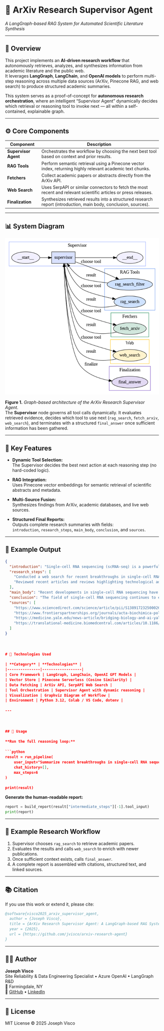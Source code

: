 # 🧠 ArXiv Research Supervisor Agent  
*A LangGraph-based RAG System for Automated Scientific Literature Synthesis*

---

## 📘 Overview
This project implements an **AI-driven research workflow** that autonomously retrieves, analyzes, and synthesizes information from academic literature and the public web.  
It leverages **LangGraph**, **LangChain**, and **OpenAI models** to perform multi-step reasoning across multiple data sources (ArXiv, Pinecone RAG, and web search) to produce structured academic summaries.

This system serves as a proof-of-concept for **autonomous research orchestration**, where an intelligent “Supervisor Agent” dynamically decides which retrieval or reasoning tool to invoke next — all within a self-contained, explainable graph.

---

## ⚙️ Core Components

| Component | Description |
|------------|-------------|
| **Supervisor Agent** | Orchestrates the workflow by choosing the next best tool based on context and prior results. |
| **RAG Tools** | Perform semantic retrieval using a Pinecone vector index, returning highly relevant academic text chunks. |
| **Fetchers** | Collect academic papers or abstracts directly from the ArXiv API. |
| **Web Search** | Uses SerpAPI or similar connectors to fetch the most recent and relevant scientific articles or press releases. |
| **Finalization** | Synthesizes retrieved results into a structured research report (introduction, main body, conclusion, sources). |

---

## 📊 System Diagram

<p align="center">
  <img src="LangGraph_Flow.png" alt="LangGraph Flow Diagram" width="650">
</p>

**Figure 1.** *Graph-based architecture of the ArXiv Research Supervisor Agent.*  
The **Supervisor** node governs all tool calls dynamically. It evaluates retrieved evidence, decides which tool to use next (`rag_search`, `fetch_arxiv`, `web_search`), and terminates with a structured `final_answer` once sufficient information has been gathered.

---

## 🧩 Key Features

- **Dynamic Tool Selection:**  
  The Supervisor decides the best next action at each reasoning step (no hard-coded logic).

- **RAG Integration:**  
  Uses Pinecone vector embeddings for semantic retrieval of scientific abstracts and metadata.

- **Multi-Source Fusion:**  
  Synthesizes findings from ArXiv, academic databases, and live web sources.

- **Structured Final Reports:**  
  Outputs complete research summaries with fields:  
  `introduction`, `research_steps`, `main_body`, `conclusion`, and `sources`.

---

## 🧠 Example Output

```json
{
  "introduction": "Single-cell RNA sequencing (scRNA-seq) is a powerful technique that allows researchers to analyze the gene expression of individual cells...",
  "research_steps": [
    "Conducted a web search for recent breakthroughs in single-cell RNA sequencing.",
    "Reviewed recent articles and reviews highlighting technological advancements and applications."
  ],
  "main_body": "Recent developments in single-cell RNA sequencing have been significant...",
  "conclusion": "The field of single-cell RNA sequencing continues to evolve rapidly...",
  "sources": [
    "https://www.sciencedirect.com/science/article/pii/S138917232500026X",
    "https://www.frontierspartnerships.org/journals/acta-biochimica-polonica/articles/10.3389/abp.2025.13922/full",
    "https://medicine.yale.edu/news-article/bridging-biology-and-ai-yale-and-googles-collaborative-breakthrough-in-single-cell-analysis/",
    "https://translational-medicine.biomedcentral.com/articles/10.1186/s12967-023-04123-4"
  ]
}



# 🧮 Technologies Used

| **Category** | **Technologies** |
|---------------|------------------|
| Core Framework | LangGraph, LangChain, OpenAI GPT Models |
| Vector Store | Pinecone Serverless (Cosine Similarity) |
| Data Fetching | ArXiv API, SerpAPI Web Search |
| Tool Orchestration | Supervisor Agent with dynamic reasoning |
| Visualization | Graphviz Diagram of Workflow |
| Environment | Python 3.12, Colab / VS Code, dotenv |

---



## 🚀 Usage

**Run the full reasoning loop:**

```python
result = run_pipeline(
    user_input="Summarize recent breakthroughs in single-cell RNA sequencing from q-bio.GN papers.",
    chat_history=[],
    max_steps=6
)

print(result)
```

**Generate the human-readable report:**

```python
report = build_report(result["intermediate_steps"][-1].tool_input)
print(report)
```

---

## 🧩 Example Research Workflow

1. Supervisor chooses `rag_search` to retrieve academic papers.  
2. Evaluates the results and calls `web_search` to enrich with newer publications.  
3. Once sufficient context exists, calls `final_answer`.  
4. A complete report is assembled with citations, structured text, and linked sources.

---

## 📚 Citation

If you use this work or extend it, please cite:

```bibtex
@software{visco2025_arxiv_supervisor_agent,
  author = {Joseph Visco},
  title = {ArXiv Research Supervisor Agent: A LangGraph-based RAG System for Automated Scientific Literature Synthesis},
  year = {2025},
  url = {https://github.com/jvisco/arxiv-research-agent}
}
```

---

## 🧑‍💻 Author

**Joseph Visco**  
Site Reliability & Data Engineering Specialist • Azure OpenAI • LangGraph R&D  
📍 Farmingdale, NY  
🔗 [GitHub](https://github.com/jvisco) • [LinkedIn](https://linkedin.com/in/jvisco)

---

## 🧩 License

MIT License © 2025 Joseph Visco
